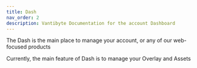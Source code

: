 ```yaml
---
title: Dash
nav_order: 2
description: Vantibyte Documentation for the account Dashboard
---
```


The Dash is the main place to manage your account, or any of our web-focused products

Currently, the main feature of Dash is to manage your Overlay and Assets
